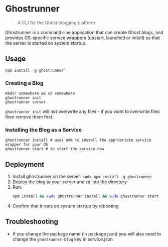 # Ghostrunner

> A CLI for the Ghost blogging platform.

Ghostrunner is a command-line application that can create Ghost blogs, and provides OS-specific
service wrappers (upstart, launchctl or initctl) so that the server is started on system startup.

## Usage

```
npm install -g ghostrunner`
```

### Creating a Blog

```
mkdir somewhere && cd somewhere
ghostrunner init
ghostrunner server
```

`ghostrunner init` will not overwrite any files - if you want to overwrite files then remove them first.

### Installing the Blog as a Service

```
ghostrunner install # uses ndm to install the appropriate service wrapper for your OS
ghostrunner start # to start the service now
```

## Deployment

1. Install ghostrunner on the server: `sudo npm install -g ghostrunner`
1. Deploy the blog to your server and `cd` into the directory
1. Run:
    ```sh
    npm install && sudo ghostrunner install && sudo ghostrunner start
    ```
1. Confirm that it runs on system startup by rebooting

## Troubleshooting

- If you change the package name (in package.json) you will also need to change the `ghostrunner-blog` key in service.json
